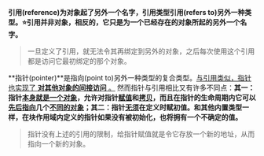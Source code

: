 **引用(reference)**为对象起了另外一个名字，引用类型引用(refers to)另外一种类型。**⭐引用并非对象，相反的，它只是为一个已经存在的对象所起的另外一个名字。**

> 一旦定义了引用，就无法令其再绑定到另外的对象，之后每次使用这个引用都是访问它最初绑定的那个对象。





**指针(pointer)**是指向(point to)另外一种类型的复合类型。<u>与引用类似，指针也实现了 **对其他对象的间接访问** 。</u> 然而指针与引用相比又有许多不同点：**其一：指针<u>本身就是一个对象</u>，允许对指针<u>赋值</u>和<u>拷贝</u>，而且在指针的生命周期内它可以<u>先后指向</u>几个<u>不同的对象</u>；其二：指针<u>无须</u>在定义时赋初值。和其他内置类型一样，在块作用域内定义的指针如果没有被初始化，也将拥有一个不确定的值。**

> 指针没有上述的引用的限制，给指针赋值就是令它存放一个新的地址，从而指向一个新的对象。



